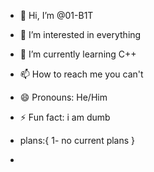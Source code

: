 - 👋 Hi, I’m @01-B1T
- 👀 I’m interested in everything
- 🌱 I’m currently learning C++
- 📫 How to reach me you can't
- 😄 Pronouns: He/Him
- ⚡ Fun fact: i am dumb


- plans:{
1- no current plans
}
-
